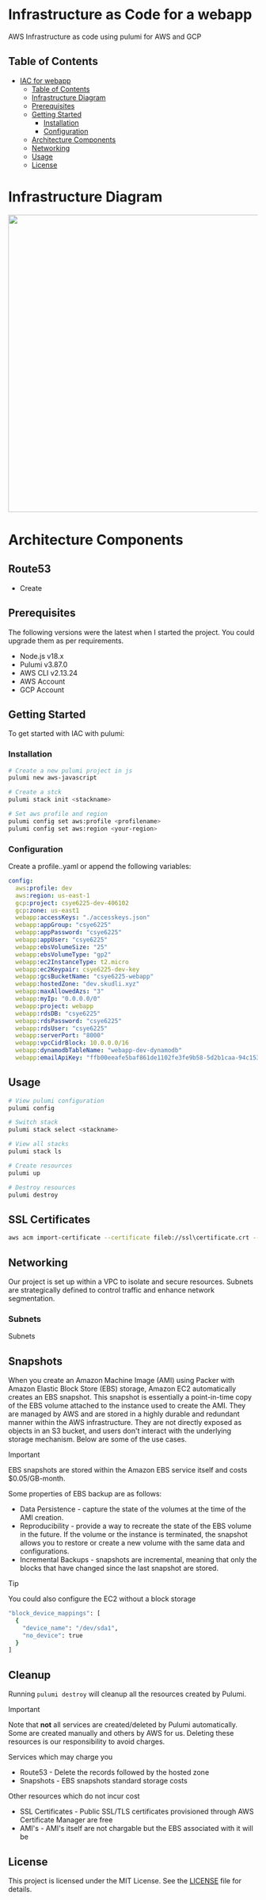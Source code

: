 # Infrastructure as Code for a webapp

AWS Infrastructure as code using pulumi for AWS and GCP

## Table of Contents

- [IAC for webapp](#iac-webapp)
  - [Table of Contents](#table-of-contents)
  - [Infrastructure Diagram](#infrastructure-diagram)
  - [Prerequisites](#prerequisites)
  - [Getting Started](#getting-started)
    - [Installation](#installation)
    - [Configuration](#configuration)
  - [Architecture Components](#architecture-components)
  - [Networking](#networking)
  - [Usage](#usage)
  - [License](#license)

# Infrastructure Diagram
<img src="./webapp/assets/architecture_diagram.png" width="1000" height="600">

# Architecture Components
## Route53
- Create

## Prerequisites
The following versions were the latest when I started the project. You could upgrade them as per requirements.
- Node.js v18.x
- Pulumi v3.87.0
- AWS CLI v2.13.24
- AWS Account
- GCP Account

## Getting Started

To get started with IAC with pulumi:

### Installation

```bash
# Create a new pulumi project in js
pulumi new aws-javascript

# Create a stck
pulumi stack init <stackname>

# Set aws profile and region
pulumi config set aws:profile <profilename>
pulumi config set aws:region <your-region>
```

### Configuration
Create a profile.<stackname>.yaml or append the following variables:
```yaml
config:
  aws:profile: dev
  aws:region: us-east-1
  gcp:project: csye6225-dev-406102
  gcp:zone: us-east1
  webapp:accessKeys: "./accesskeys.json"
  webapp:appGroup: "csye6225"
  webapp:appPassword: "csye6225"
  webapp:appUser: "csye6225"
  webapp:ebsVolumeSize: "25"
  webapp:ebsVolumeType: "gp2"
  webapp:ec2InstanceType: t2.micro
  webapp:ec2Keypair: csye6225-dev-key
  webapp:gcsBucketName: "csye6225-webapp"
  webapp:hostedZone: "dev.skudli.xyz"
  webapp:maxAllowedAzs: "3"
  webapp:myIp: "0.0.0.0/0"
  webapp:project: webapp
  webapp:rdsDB: "csye6225"
  webapp:rdsPassword: "csye6225"
  webapp:rdsUser: "csye6225"
  webapp:serverPort: "8000"
  webapp:vpcCidrBlock: 10.0.0.0/16
  webapp:dynamodbTableName: "webapp-dev-dynamodb"
  webapp:emailApiKey: "ffb00eeafe5baf861de1102fe3fe9b58-5d2b1caa-94c15328"
```

## Usage
```bash
# View pulumi configuration
pulumi config

# Switch stack
pulumi stack select <stackname>

# View all stacks
pulumi stack ls

# Create resources
pulumi up

# Destroy resources
pulumi destroy
```

## SSL Certificates
```bash
aws acm import-certificate --certificate fileb://ssl\certificate.crt --private-key fileb://ssl\private.key --certificate-chain fileb://ssl\ca_bundle.crt --region us-east-1 --profile demo
```

## Networking
Our project is set up within a VPC to isolate and secure resources. Subnets are strategically defined to control traffic and enhance network segmentation.

### Subnets
Subnets

## Snapshots
When you create an Amazon Machine Image (AMI) using Packer with Amazon Elastic Block Store (EBS) storage, Amazon EC2 automatically creates an EBS snapshot. This snapshot is essentially a point-in-time copy of the EBS volume attached to the instance used to create the AMI. They are managed by AWS and are stored in a highly durable and redundant manner within the AWS infrastructure. They are not directly exposed as objects in an S3 bucket, and users don't interact with the underlying storage mechanism. Below are some of the use cases.

> [!IMPORTANT]
> EBS snapshots are stored within the Amazon EBS service itself and costs $0.05/GB-month.

Some properties of EBS backup are as follows:
- Data Persistence - capture the state of the volumes at the time of the AMI creation.
- Reproducibility - provide a way to recreate the state of the EBS volume in the future. If the volume or the instance is terminated, the snapshot allows you to restore or create a new volume with the same data and configurations.
- Incremental Backups - snapshots are incremental, meaning that only the blocks that have changed since the last snapshot are stored.

> [!TIP]
> You could also configure the EC2 without a block storage
```bash
"block_device_mappings": [
  {
    "device_name": "/dev/sda1",
    "no_device": true
  }
]
```

## Cleanup
Running `pulumi destroy` will cleanup all the resources created by Pulumi.

> [!IMPORTANT]
> Note that **not** all services are created/deleted by Pulumi automatically. Some are created manually and others by AWS for us. Deleting these resources is our responsibility to avoid charges.

Services which may charge you
- Route53 - Delete the records followed by the hosted zone
- Snapshots - EBS snapshots standard storage costs

Other resources which do not incur cost
- SSL Certificates - Public SSL/TLS certificates provisioned through AWS Certificate Manager are free
- AMI's - AMI's itself are not chargable but the EBS associated with it will be

## License
This project is licensed under the MIT License. See the [LICENSE](.\LICENSE) file for details.
